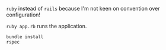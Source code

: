 `ruby` instead of `rails` because I'm not keen on convention over configuration!

`ruby app.rb` runs the application.

```
bundle install
rspec
```
